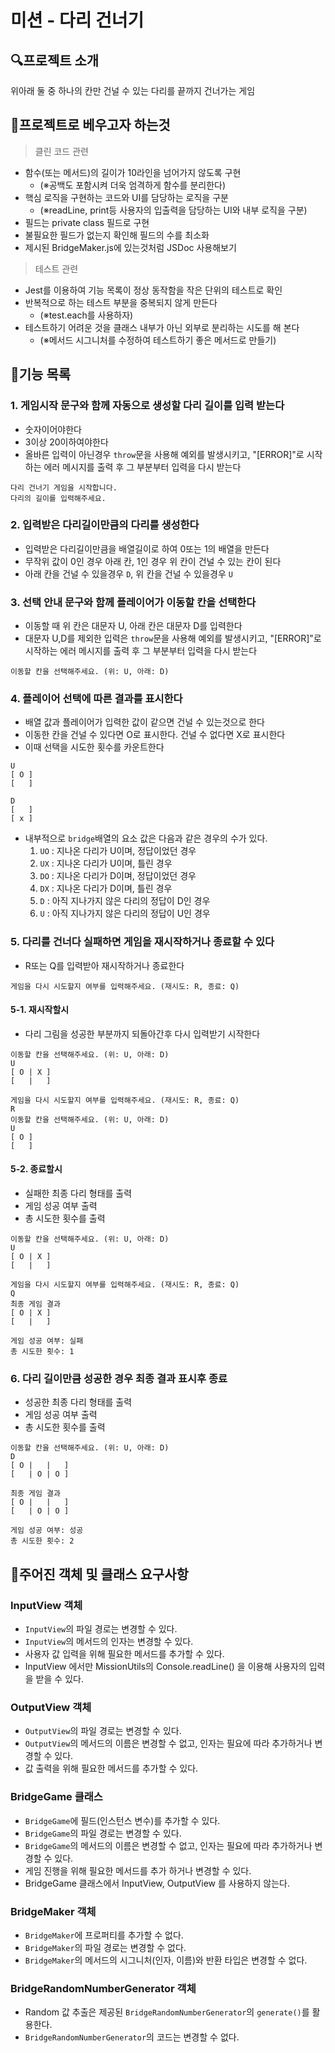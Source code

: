 # 미션 - 다리 건너기

## 🔍프로젝트 소개

위아래 둘 중 하나의 칸만 건널 수 있는 다리를 끝까지 건너가는 게임

## 🎯프로젝트로 베우고자 하는것

> 클린 코드 관련

- 함수(또는 메서드)의 길이가 10라인을 넘어가지 않도록 구현
  - (※공백도 포함시켜 더욱 엄격하게 함수를 분리한다)
- 핵심 로직을 구현하는 코드와 UI를 담당하는 로직을 구분
  - (※readLine, print등 사용자의 입출력을 담당하는 UI와 내부 로직을 구분)
- 필드는 private class 필드로 구현
- 불필요한 필드가 없는지 확인해 필드의 수를 최소화
- 제시된 BridgeMaker.js에 있는것처럼 JSDoc 사용해보기

> 테스트 관련

- Jest를 이용하여 기능 목록이 정상 동작함을 작은 단위의 테스트로 확인
- 반복적으로 하는 테스트 부분을 중복되지 않게 만든다
  - (※test.each를 사용하자)
- 테스트하기 어려운 것을 클래스 내부가 아닌 외부로 분리하는 시도를 해 본다
  - (※메서드 시그니처를 수정하여 테스트하기 좋은 메서드로 만들기)

## 📌기능 목록

### 1. 게임시작 문구와 함께 자동으로 생성할 다리 길이를 입력 받는다

- 숫자이어야한다
- 3이상 20이하여야한다
- 올바른 입력이 아닌경우 `throw`문을 사용해 예외를 발생시키고, "[ERROR]"로 시작하는 에러 메시지를 출력 후 그 부분부터 입력을 다시 받는다

```
다리 건너기 게임을 시작합니다.
다리의 길이를 입력해주세요.
```

### 2. 입력받은 다리길이만큼의 다리를 생성한다

- 입력받은 다리길이만큼을 배열길이로 하여 0또는 1의 배열을 만든다
- 무작위 값이 0인 경우 아래 칸, 1인 경우 위 칸이 건널 수 있는 칸이 된다
- 아래 칸을 건널 수 있을경우 `D`, 위 칸을 건널 수 있을경우 `U`

### 3. 선택 안내 문구와 함께 플레이어가 이동할 칸을 선택한다

- 이동할 때 위 칸은 대문자 U, 아래 칸은 대문자 D를 입력한다
- 대문자 U,D를 제외한 입력은 `throw`문을 사용해 예외를 발생시키고, "[ERROR]"로 시작하는 에러 메시지를 출력 후 그 부분부터 입력을 다시 받는다

```
이동할 칸을 선택해주세요. (위: U, 아래: D)
```

### 4. 플레이어 선택에 따른 결과를 표시한다

- 배열 값과 플레이어가 입력한 값이 같으면 건널 수 있는것으로 한다
- 이동한 칸을 건널 수 있다면 O로 표시한다. 건널 수 없다면 X로 표시한다
- 이때 선택을 시도한 횟수를 카운트한다

```
U
[ O ]
[   ]
```

```
D
[   ]
[ x ]
```

- 내부적으로 `bridge`배열의 요소 값은 다음과 같은 경우의 수가 있다.
  1. `UO` : 지나온 다리가 U이며, 정답이었던 경우
  2. `UX` : 지나온 다리가 U이며, 틀린 경우
  3. `DO` : 지나온 다리가 D이며, 정답이었던 경우
  4. `DX` : 지나온 다리가 D이며, 틀린 경우
  5. `D` : 아직 지나가지 않은 다리의 정답이 D인 경우
  6. `U` : 아직 지나가지 않은 다리의 정답이 U인 경우

### 5. 다리를 건너다 실패하면 게임을 재시작하거나 종료할 수 있다

- R또는 Q를 입력받아 재시작하거나 종료한다

```
게임을 다시 시도할지 여부를 입력해주세요. (재시도: R, 종료: Q)
```

#### 5-1. 재시작할시

- 다리 그림을 성공한 부분까지 되돌아간후 다시 입력받기 시작한다

```
이동할 칸을 선택해주세요. (위: U, 아래: D)
U
[ O | X ]
[   |   ]

게임을 다시 시도할지 여부를 입력해주세요. (재시도: R, 종료: Q)
R
이동할 칸을 선택해주세요. (위: U, 아래: D)
U
[ O ]
[   ]
```

#### 5-2. 종료할시

- 실패한 최종 다리 형태를 출력
- 게임 성공 여부 출력
- 총 시도한 횟수를 출력

```
이동할 칸을 선택해주세요. (위: U, 아래: D)
U
[ O | X ]
[   |   ]

게임을 다시 시도할지 여부를 입력해주세요. (재시도: R, 종료: Q)
Q
최종 게임 결과
[ O | X ]
[   |   ]

게임 성공 여부: 실패
총 시도한 횟수: 1
```

### 6. 다리 길이만큼 성공한 경우 최종 결과 표시후 종료

- 성공한 최종 다리 형태를 출력
- 게임 성공 여부 출력
- 총 시도한 횟수를 출력

```
이동할 칸을 선택해주세요. (위: U, 아래: D)
D
[ O |   |   ]
[   | O | O ]

최종 게임 결과
[ O |   |   ]
[   | O | O ]

게임 성공 여부: 성공
총 시도한 횟수: 2
```

## 🚨주어진 객체 및 클래스 요구사항

### InputView 객체

- `InputView`의 파일 경로는 변경할 수 있다.
- `InputView`의 메서드의 인자는 변경할 수 있다.
- 사용자 값 입력을 위해 필요한 메서드를 추가할 수 있다.
- InputView 에서만 MissionUtils의 Console.readLine() 을 이용해 사용자의 입력을 받을 수 있다.

### OutputView 객체

- `OutputView`의 파일 경로는 변경할 수 있다.
- `OutputView`의 메서드의 이름은 변경할 수 없고, 인자는 필요에 따라 추가하거나 변경할 수 있다.
- 값 출력을 위해 필요한 메서드를 추가할 수 있다.

### BridgeGame 클래스

- `BridgeGame`에 필드(인스턴스 변수)를 추가할 수 있다.
- `BridgeGame`의 파일 경로는 변경할 수 있다.
- `BridgeGame`의 메서드의 이름은 변경할 수 없고, 인자는 필요에 따라 추가하거나 변경할 수 있다.
- 게임 진행을 위해 필요한 메서드를 추가 하거나 변경할 수 있다.
- BridgeGame 클래스에서 InputView, OutputView 를 사용하지 않는다.

### BridgeMaker 객체

- `BridgeMaker`에 프로퍼티를 추가할 수 없다.
- `BridgeMaker`의 파일 경로는 변경할 수 없다.
- `BridgeMaker`의 메서드의 시그니처(인자, 이름)와 반환 타입은 변경할 수 없다.

### BridgeRandomNumberGenerator 객체

- Random 값 추출은 제공된 `BridgeRandomNumberGenerator`의 `generate()`를 활용한다.
- `BridgeRandomNumberGenerator`의 코드는 변경할 수 없다.

